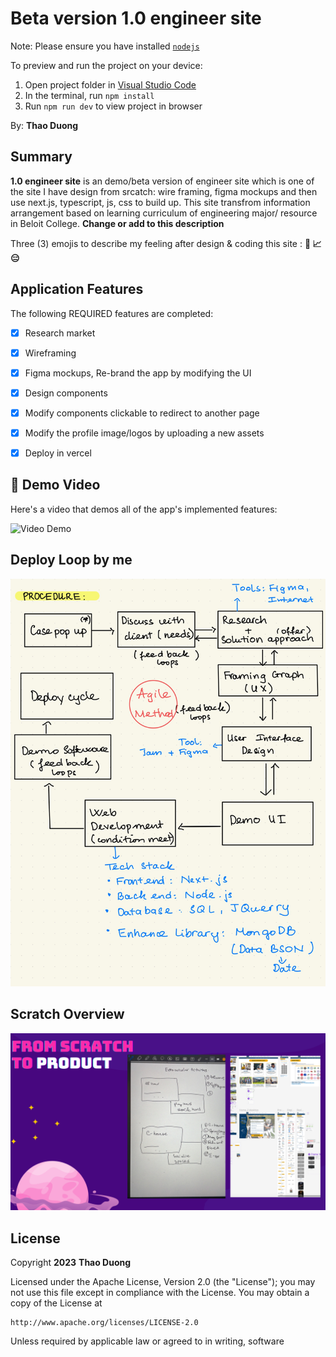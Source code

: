 
  # Beta version 1.0 engineer site

  Note: Please ensure you have installed <code><a href="https://nodejs.org/en/download/">nodejs</a></code>

  To preview and run the project on your device:
  1) Open project folder in <a href="https://code.visualstudio.com/download">Visual Studio Code</a>
  2) In the terminal, run `npm install`
  3) Run `npm run dev` to view project in browser

By: **Thao Duong**


## Summary

**1.0 engineer site** is an demo/beta version of engineer site which is one of the site I have design from srcatch: wire framing, figma mockups and then use next.js, typescript, js, css to build up. This site transfrom information arrangement based on learning curriculum of engineering major/ resource in Beloit College.
**Change or add to this description**

Three (3) emojis to describe my feeling after design & coding this site : **:panda_face: :chart_with_upwards_trend: :expressionless:**

## Application Features

The following REQUIRED features are completed:

- [x] Research market 
- [x] Wireframing 
- [x] Figma mockups, Re-brand the app by modifying the UI
- [x] Design components
- [x] Modify components clickable to redirect to another page
- [x] Modify the profile image/logos by uploading a new assets
- [x] Deploy in vercel


## 🎥 Demo Video

Here's a video that demos all of the app's implemented features:

<img src='https://github.com/liceyoung/engineer.site-webbeta1.0/blob/main/optimizeenginerrscreen.gif' title='Video Demo' width='' alt='Video Demo'/>

## Deploy Loop by me
<img src='https://github.com/liceyoung/engineer.site-webbeta1.0/blob/main/deploy%20cycle.jpg' title='Chosen Screenshot' width='' alt='My Notes' />

## Scratch Overview 
<img src='https://github.com/liceyoung/engineer.site-webbeta1.0/blob/main/Galaxy%20Drawings%20Slides%20Theme.png' />

## License

Copyright **2023** **Thao Duong**

Licensed under the Apache License, Version 2.0 (the "License");
you may not use this file except in compliance with the License.
You may obtain a copy of the License at

    http://www.apache.org/licenses/LICENSE-2.0

Unless required by applicable law or agreed to in writing, software
  
